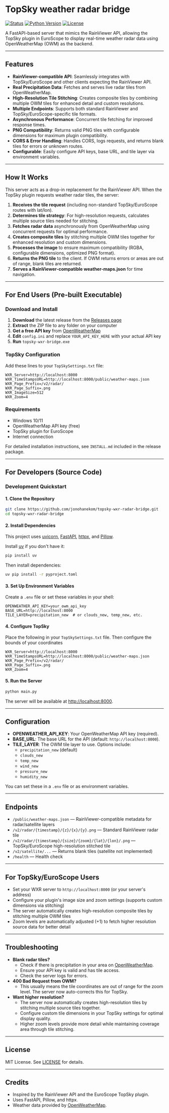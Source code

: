 # TopSky weather radar bridge
[![Status](https://img.shields.io/badge/status-in_development-orange)](https://github.com/your-username/readback)
[![Python Version](https://img.shields.io/badge/python-3.11%2B-blue)](https://www.python.org/)
[![License](https://img.shields.io/badge/license-MIT-green)](LICENSE)

A FastAPI-based server that mimics the RainViewer API, allowing the TopSky plugin in EuroScope to display real-time weather radar data using OpenWeatherMap (OWM) as the backend.

---

## Features

- **RainViewer-compatible API**: Seamlessly integrates with TopSky/EuroScope and other clients expecting the RainViewer API.
- **Real Precipitation Data**: Fetches and serves live radar tiles from OpenWeatherMap.
- **High-Resolution Tile Stitching**: Creates composite tiles by combining multiple OWM tiles for enhanced detail and custom resolutions.
- **Multiple Endpoints**: Supports both standard RainViewer and TopSky/EuroScope-specific tile formats.
- **Asynchronous Performance**: Concurrent tile fetching for improved response times.
- **PNG Compatibility**: Returns valid PNG tiles with configurable dimensions for maximum plugin compatibility.
- **CORS & Error Handling**: Handles CORS, logs requests, and returns blank tiles for errors or unknown routes.
- **Configurable**: Easily configure API keys, base URL, and tile layer via environment variables.

---

## How It Works

This server acts as a drop-in replacement for the RainViewer API. When the TopSky plugin requests weather radar tiles, the server:

1. **Receives the tile request** (including non-standard TopSky/EuroScope routes with lat/lon).
2. **Determines tile strategy**: For high-resolution requests, calculates multiple source tiles needed for stitching.
3. **Fetches radar data** asynchronously from OpenWeatherMap using concurrent requests for optimal performance.
4. **Creates composite tiles** by stitching multiple OWM tiles together for enhanced resolution and custom dimensions.
5. **Processes the image** to ensure maximum compatibility (RGBA, configurable dimensions, optimized PNG format).
6. **Returns the PNG tile** to the client. If OWM returns errors or areas are out of range, blank tiles are returned.
7. **Serves a RainViewer-compatible weather-maps.json** for time navigation.

---

## For End Users (Pre-built Executable)

### Download and Install

1. **Download** the latest release from the [Releases page](https://github.com/jonohanekom/topsky-wxr-radar-bridge/releases)
2. **Extract** the ZIP file to any folder on your computer
3. **Get a free API key** from [OpenWeatherMap](https://openweathermap.org/api)
4. **Edit** `config.ini` and replace `YOUR_API_KEY_HERE` with your actual API key
5. **Run** `topsky-wxr-bridge.exe`

### TopSky Configuration

Add these lines to your `TopSkySettings.txt` file:

```
WXR_Server=http://localhost:8000
WXR_TimeStampsURL=http://localhost:8000/public/weather-maps.json
WXR_Page_Prefix=/v2/radar/
WXR_Page_Suffix=.png
WXR_ImageSize=512
WXR_Zoom=4
```

### Requirements

- Windows 10/11
- OpenWeatherMap API key (free)
- TopSky plugin for EuroScope
- Internet connection

For detailed installation instructions, see `INSTALL.md` included in the release package.

---

## For Developers (Source Code)

### Development Quickstart

#### 1. Clone the Repository
```sh
git clone https://github.com/jonohanekom/topsky-wxr-radar-bridge.git
cd topsky-wxr-radar-bridge
```

#### 2. Install Dependencies
This project uses [uvicorn](https://www.uvicorn.org/), [FastAPI](https://fastapi.tiangolo.com/), [httpx](https://www.python-httpx.org/), and [Pillow](https://python-pillow.org/).

Install [uv](https://github.com/astral-sh/uv) if you don't have it:
```sh
pip install uv
```

Then install dependencies:
```sh
uv pip install -r pyproject.toml
```

#### 3. Set Up Environment Variables
Create a `.env` file or set these variables in your shell:

```
OPENWEATHER_API_KEY=your_owm_api_key
BASE_URL=http://localhost:8000
TILE_LAYER=precipitation_new  # or clouds_new, temp_new, etc.
```
#### 4. Configure TopSky
Place the following in your `TopSkySettings.txt` file. Then configure the bounds of your coordinates

```
WXR_Server=http://localhost:8000
WXR_TimeStampsURL=http://localhost:8000/public/weather-maps.json
WXR_Page_Prefix=/v2/radar/
WXR_Page_Suffix=.png
WXR_Zoom=4
```

#### 5. Run the Server
```sh
python main.py
```

The server will be available at [http://localhost:8000](http://localhost:8000).

---

## Configuration

- **OPENWEATHER_API_KEY**: Your OpenWeatherMap API key (required).
- **BASE_URL**: The base URL for the API (default: `http://localhost:8000`).
- **TILE_LAYER**: The OWM tile layer to use. Options include:
  - `precipitation_new` (default)
  - `clouds_new`
  - `temp_new`
  - `wind_new`
  - `pressure_new`
  - `humidity_new`

You can set these in a `.env` file or as environment variables.

---

## Endpoints

- `/public/weather-maps.json` — RainViewer-compatible metadata for radar/satellite layers
- `/v2/radar/{timestamp}/{z}/{x}/{y}.png` — Standard RainViewer radar tile
- `/v2/radar/{timestamp}/{size}/{zoom}/{lat}/{lon}/.png` — TopSky/EuroScope high-resolution stitched tile
- `/v2/satellite/...` — Returns blank tiles (satellite not implemented)
- `/health` — Health check

---

## For TopSky/EuroScope Users

- Set your WXR server to `http://localhost:8000` (or your server's address)
- Configure your plugin's image size and zoom settings (supports custom dimensions via stitching)
- The server automatically creates high-resolution composite tiles by stitching multiple OWM tiles
- Zoom levels are automatically adjusted (+1) to fetch higher resolution source data for better detail

---

## Troubleshooting

- **Blank radar tiles?**
  - Check if there is precipitation in your area on [OpenWeatherMap](https://openweathermap.org/weathermap).
  - Ensure your API key is valid and has tile access.
  - Check the server logs for errors.
- **400 Bad Request from OWM?**
  - This usually means the tile coordinates are out of range for the zoom level. The server now auto-corrects this for TopSky.
- **Want higher resolution?**
  - The server now automatically creates high-resolution tiles by stitching multiple source tiles together.
  - Configure custom tile dimensions in your TopSky settings for optimal display quality.
  - Higher zoom levels provide more detail while maintaining coverage area through tile stitching.

---

## License

MIT License. See [LICENSE](LICENSE) for details.

---

## Credits

- Inspired by the RainViewer API and the EuroScope TopSky plugin.
- Uses FastAPI, Pillow, and httpx.
- Weather data provided by [OpenWeatherMap](https://openweathermap.org/).
